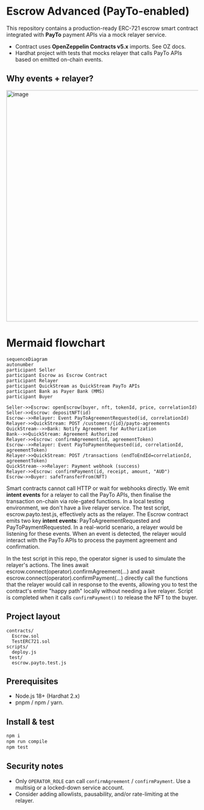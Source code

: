 
# Escrow Advanced (PayTo-enabled)

This repository contains a production-ready ERC-721 escrow smart contract integrated with **PayTo** payment APIs via a mock relayer service.

- Contract uses **OpenZeppelin Contracts v5.x** imports. See OZ docs.  
- Hardhat project with tests that mocks relayer that calls PayTo APIs based on emitted on-chain events.

## Why events + relayer?

<img width="1890" height="606" alt="image" src="https://github.com/user-attachments/assets/484db5e6-ff6f-41d8-91a5-a0c0ed5e6912" />

# Mermaid flowchart
    sequenceDiagram
    autonumber
    participant Seller
    participant Escrow as Escrow Contract
    participant Relayer
    participant QuickStream as QuickStream PayTo APIs
    participant Bank as Payer Bank (MMS)
    participant Buyer

    Seller->>Escrow: openEscrow(buyer, nft, tokenId, price, correlationId)
    Seller->>Escrow: depositNFT(id)
    Escrow-->>Relayer: Event PayToAgreementRequested(id, correlationId)
    Relayer->>QuickStream: POST /customers/{id}/payto-agreements
    QuickStream-->>Bank: Notify Agreement for Authorization
    Bank-->>QuickStream: Agreement Authorized
    Relayer->>Escrow: confirmAgreement(id, agreementToken)
    Escrow-->>Relayer: Event PayToPaymentRequested(id, correlationId, agreementToken)
    Relayer->>QuickStream: POST /transactions (endToEndId=correlationId, agreementToken)
    QuickStream-->>Relayer: Payment webhook (success)
    Relayer->>Escrow: confirmPayment(id, receipt, amount, "AUD")
    Escrow->>Buyer: safeTransferFrom(NFT)​

Smart contracts cannot call HTTP or wait for webhooks directly. We emit **intent events** for a relayer to call the PayTo APIs, then finalise the transaction on-chain via role-gated functions. 
In a local testing environment, we don't have a live relayer service. The test script, escrow.payto.test.js, effectively acts as the relayer.
The Escrow contract emits two key **intent events**: 
PayToAgreementRequested and 
PayToPaymentRequested. 
In a real-world scenario, a relayer would be listening for these events. When an event is detected, the relayer would interact with the PayTo APIs to process the payment agreement and confirmation.

In the test script in this repo, the operator signer is used to simulate the relayer's actions. The lines 
await escrow.connect(operator).confirmAgreement(...) and 
await escrow.connect(operator).confirmPayment(...) 
directly call the functions that the relayer would call in response to the events, allowing you to test the contract's entire "happy path" locally without needing a live relayer.
Script is completed when it calls `confirmPayment()` to release the NFT to the buyer.



## Project layout
```
contracts/
  Escrow.sol
  TestERC721.sol
scripts/
  deploy.js
 test/
  escrow.payto.test.js
```

## Prerequisites
- Node.js 18+ (Hardhat 2.x)  
- pnpm / npm / yarn.

## Install & test
```bash
npm i
npm run compile
npm test
```
## Security notes
- Only `OPERATOR_ROLE` can call `confirmAgreement` / `confirmPayment`. Use a multisig or a locked-down service account.
- Consider adding allowlists, pausability, and/or rate-limiting at the relayer.

